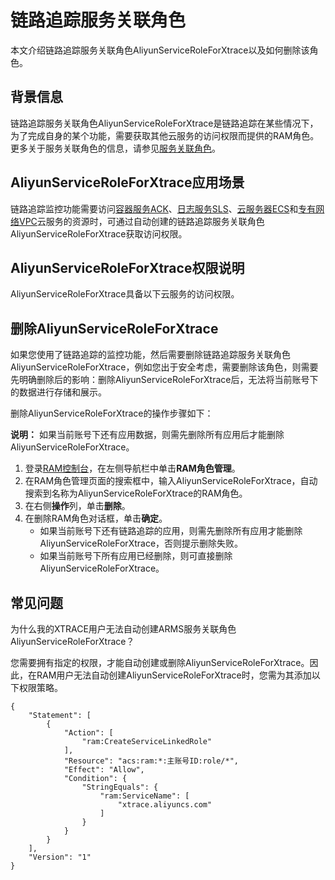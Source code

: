 # 链路追踪服务关联角色

本文介绍链路追踪服务关联角色AliyunServiceRoleForXtrace以及如何删除该角色。

## 背景信息

链路追踪服务关联角色AliyunServiceRoleForXtrace是链路追踪在某些情况下，为了完成自身的某个功能，需要获取其他云服务的访问权限而提供的RAM角色。更多关于服务关联角色的信息，请参见[服务关联角色](/intl.zh-CN/角色管理/服务关联角色.md)。

## AliyunServiceRoleForXtrace应用场景

链路追踪监控功能需要访问[容器服务ACK](https://help.aliyun.com/document_detail/86737.html#concept-cbm-1zc-l2b)、[日志服务SLS](https://help.aliyun.com/document_detail/48869.html#concept-mt2-ykn-vdb)、[云服务器ECS](https://help.aliyun.com/document_detail/25367.html#EcsWelcome)和[专有网络VPC](https://help.aliyun.com/document_detail/34217.html#concept-kbk-cpz-ndb)云服务的资源时，可通过自动创建的链路追踪服务关联角色AliyunServiceRoleForXtrace获取访问权限。

## AliyunServiceRoleForXtrace权限说明



AliyunServiceRoleForXtrace具备以下云服务的访问权限。

## 删除AliyunServiceRoleForXtrace

如果您使用了链路追踪的监控功能，然后需要删除链路追踪服务关联角色AliyunServiceRoleForXtrace，例如您出于安全考虑，需要删除该角色，则需要先明确删除后的影响：删除AliyunServiceRoleForXtrace后，无法将当前账号下的数据进行存储和展示。

删除AliyunServiceRoleForXtrace的操作步骤如下：

**说明：** 如果当前账号下还有应用数据，则需先删除所有应用后才能删除AliyunServiceRoleForXtrace。

1.  登录[RAM控制台](http://ram.console.aliyun.com/)，在左侧导航栏中单击**RAM角色管理**。
2.  在RAM角色管理页面的搜索框中，输入AliyunServiceRoleForXtrace，自动搜索到名称为AliyunServiceRoleForXtrace的RAM角色。
3.  在右侧**操作**列，单击**删除**。
4.  在删除RAM角色对话框，单击**确定**。
    -   如果当前账号下还有链路追踪的应用，则需先删除所有应用才能删除AliyunServiceRoleForXtrace，否则提示删除失败。
    -   如果当前账号下所有应用已经删除，则可直接删除AliyunServiceRoleForXtrace。

## 常见问题

为什么我的XTRACE用户无法自动创建ARMS服务关联角色AliyunServiceRoleForXtrace？

您需要拥有指定的权限，才能自动创建或删除AliyunServiceRoleForXtrace。因此，在RAM用户无法自动创建AliyunServiceRoleForXtrace时，您需为其添加以下权限策略。

```
{
    "Statement": [
        {
            "Action": [
                "ram:CreateServiceLinkedRole"
            ],
            "Resource": "acs:ram:*:主账号ID:role/*",
            "Effect": "Allow",
            "Condition": {
                "StringEquals": {
                    "ram:ServiceName": [
                        "xtrace.aliyuncs.com"
                    ]
                }
            }
        }
    ],
    "Version": "1"
}
```

